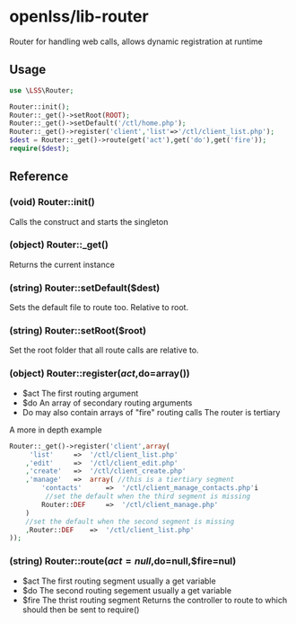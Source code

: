openlss/lib-router
==========

Router for handling web calls, allows dynamic registration at runtime

Usage
----
```php
use \LSS\Router;

Router::init();
Router::_get()->setRoot(ROOT);
Router::_get()->setDefault('/ctl/home.php');
Router::_get()->register('client','list'=>'/ctl/client_list.php');
$dest = Router::_get()->route(get('act'),get('do'),get('fire'));
require($dest);
```

Reference
----

### (void) Router::init()
Calls the construct and starts the singleton

### (object) Router::_get()
Returns the current instance

### (string) Router::setDefault($dest)
Sets the default file to route too. Relative to root.

### (string) Router::setRoot($root)
Set the root folder that all route calls are relative to.

### (object) Router::register($act,$do=array())
  * $act		The first routing argument
  * $do			An array of secondary routing arguments
   * Do may also contain arrays of "fire" routing calls
The router is tertiary

A more in depth example
```php
Router::_get()->register('client',array(
	 'list'		=>	'/ctl/client_list.php'
	,'edit'		=>	'/ctl/client_edit.php'
	,'create'	=>	'/ctl/client_create.php'
	,'manage'	=>	array( //this is a tiertiary segment
		'contacts'		=>	'/ctl/client_manage_contacts.php'i
		 //set the default when the third segment is missing
		Router::DEF		=>	'/ctl/client_manage.php'	
	)
	//set the default when the second segment is missing
	,Router::DEF	=>	'/ctl/client_list.php'
));
```

### (string) Router::route($act=null,$do=null,$fire=nul)
  * $act		The first routing segment usually a get variable
  * $do			The second routing segement usually a get variable
  * $fire		The thrist routing segment
Returns the controller to route to which should then be sent to require()

